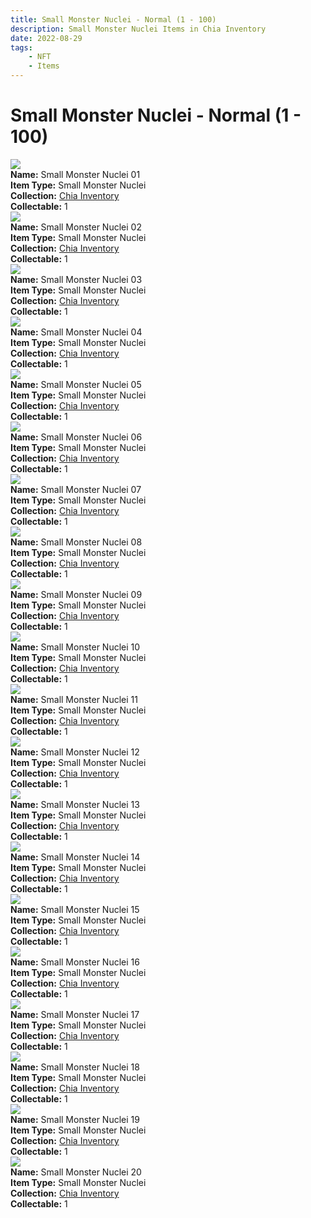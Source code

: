 ```yaml
---
title: Small Monster Nuclei - Normal (1 - 100)
description: Small Monster Nuclei Items in Chia Inventory
date: 2022-08-29
tags:
    - NFT
    - Items
---
```


# Small Monster Nuclei - Normal (1 - 100)
<div class="item_thumbnail">
<img loading="lazy" src="https://wgyl3e3wfirnyuy6qti7amonvhkoymw5lzuq4bstly23rvtm.arweave.net/sbC9k3YqItxT-HoTR8DHNqdTsMt-1eaQ4G_U141uNZs"><br/>
<div><strong>Name:</strong> Small Monster Nuclei 01</div>
<div><strong>Item Type:</strong> Small Monster Nuclei</div>
<div><strong>Collection:</strong> <a href="https://www.spacescan.io/xch/nft/collection/col16fpva26fhdjp2echs3cr7c30gzl7qe67hu9grtsjcqldz354asjsyzp6wx">Chia Inventory</a></div>
<div><strong>Collectable:</strong> 1</div>
</div>
<div class="item_thumbnail">
<img loading="lazy" src="https://vkcpfsrv2rlcavfpeksskhjmr4ebttlym3bhicmca7ad5vuuuy.arweave.net/qoTy-yjXUViBUryKlJR0sjwgZzXhmwnQJggfAPtaUpo"><br/>
<div><strong>Name:</strong> Small Monster Nuclei 02</div>
<div><strong>Item Type:</strong> Small Monster Nuclei</div>
<div><strong>Collection:</strong> <a href="https://www.spacescan.io/xch/nft/collection/col16fpva26fhdjp2echs3cr7c30gzl7qe67hu9grtsjcqldz354asjsyzp6wx">Chia Inventory</a></div>
<div><strong>Collectable:</strong> 1</div>
</div>
<div class="item_thumbnail">
<img loading="lazy" src="https://f54rmzluxu4shfd7srsqlszxnqjlckymyu4cxhnzic3emeneym.arweave.net/L3kWZXS9OSOUf5RlBcs3bBKxKwzFOCuduUC2-RhGkww"><br/>
<div><strong>Name:</strong> Small Monster Nuclei 03</div>
<div><strong>Item Type:</strong> Small Monster Nuclei</div>
<div><strong>Collection:</strong> <a href="https://www.spacescan.io/xch/nft/collection/col16fpva26fhdjp2echs3cr7c30gzl7qe67hu9grtsjcqldz354asjsyzp6wx">Chia Inventory</a></div>
<div><strong>Collectable:</strong> 1</div>
</div>
<div class="item_thumbnail">
<img loading="lazy" src="https://ombwpbqvnkqxnkxo52eukt2lagw5res5kla5pejjqnimlpeqi4.arweave.net/cwNn_hhVqoXaq7u6JRU9LAa3Ykl1SwdeRKYNQxbyQR8"><br/>
<div><strong>Name:</strong> Small Monster Nuclei 04</div>
<div><strong>Item Type:</strong> Small Monster Nuclei</div>
<div><strong>Collection:</strong> <a href="https://www.spacescan.io/xch/nft/collection/col16fpva26fhdjp2echs3cr7c30gzl7qe67hu9grtsjcqldz354asjsyzp6wx">Chia Inventory</a></div>
<div><strong>Collectable:</strong> 1</div>
</div>
<div class="item_thumbnail">
<img loading="lazy" src="https://2poutlkq3g6sgizdbevuuqm6laucjn63sludl4s6cqcikxrnapeq.arweave.net/091JrVDZvSMjIwkrSkGeWCgkt9uS6DXyXhQEhV4tA8k"><br/>
<div><strong>Name:</strong> Small Monster Nuclei 05</div>
<div><strong>Item Type:</strong> Small Monster Nuclei</div>
<div><strong>Collection:</strong> <a href="https://www.spacescan.io/xch/nft/collection/col16fpva26fhdjp2echs3cr7c30gzl7qe67hu9grtsjcqldz354asjsyzp6wx">Chia Inventory</a></div>
<div><strong>Collectable:</strong> 1</div>
</div>
<div class="item_thumbnail">
<img loading="lazy" src="https://xgo7olbz3mwwh4nn52fvm4mozgadfjthgbog3dai6rhcrf43qy.arweave.net/uZ33LDnbLWPxre6LVnGOyYAypmcwXG2MC-PROKJebhg"><br/>
<div><strong>Name:</strong> Small Monster Nuclei 06</div>
<div><strong>Item Type:</strong> Small Monster Nuclei</div>
<div><strong>Collection:</strong> <a href="https://www.spacescan.io/xch/nft/collection/col16fpva26fhdjp2echs3cr7c30gzl7qe67hu9grtsjcqldz354asjsyzp6wx">Chia Inventory</a></div>
<div><strong>Collectable:</strong> 1</div>
</div>
<div class="item_thumbnail">
<img loading="lazy" src="https://fd6fn2eoibxl6xabhjf2oyiueji2qit5bkqdkwn7ejga.arweave.net/KPxW6I5Abr9cATp__Lp2EU_I-lGoI_n_0KoDVZvyJMY"><br/>
<div><strong>Name:</strong> Small Monster Nuclei 07</div>
<div><strong>Item Type:</strong> Small Monster Nuclei</div>
<div><strong>Collection:</strong> <a href="https://www.spacescan.io/xch/nft/collection/col16fpva26fhdjp2echs3cr7c30gzl7qe67hu9grtsjcqldz354asjsyzp6wx">Chia Inventory</a></div>
<div><strong>Collectable:</strong> 1</div>
</div>
<div class="item_thumbnail">
<img loading="lazy" src="https://2hhnou662mbxjnmbgga6aiy5jwri5rmozzpfbsss35lyegvj.arweave.net/0c7XU97TA3S1gTGB4CMdTaKOxY_7OXlDKUt9_Xghqpo"><br/>
<div><strong>Name:</strong> Small Monster Nuclei 08</div>
<div><strong>Item Type:</strong> Small Monster Nuclei</div>
<div><strong>Collection:</strong> <a href="https://www.spacescan.io/xch/nft/collection/col16fpva26fhdjp2echs3cr7c30gzl7qe67hu9grtsjcqldz354asjsyzp6wx">Chia Inventory</a></div>
<div><strong>Collectable:</strong> 1</div>
</div>
<div class="item_thumbnail">
<img loading="lazy" src="https://jzqqaskyxlbq3vvl3bmx4wpeqtnxxtu5bveo6qqbsigv6xu7.arweave.net/TmEASV-i6ww3Wq9hZflnkhNt7zp0NSO9CAZINX1_6f4"><br/>
<div><strong>Name:</strong> Small Monster Nuclei 09</div>
<div><strong>Item Type:</strong> Small Monster Nuclei</div>
<div><strong>Collection:</strong> <a href="https://www.spacescan.io/xch/nft/collection/col16fpva26fhdjp2echs3cr7c30gzl7qe67hu9grtsjcqldz354asjsyzp6wx">Chia Inventory</a></div>
<div><strong>Collectable:</strong> 1</div>
</div>
<div class="item_thumbnail">
<img loading="lazy" src="https://pd6ekenv5gofa4f5phjb3ggsj6datg4d6zigoku6c5majdsvs5rq.arweave.net/ePxFEbXpnFBwvXnSHZjST4YJm4P2UGcqnhdYBI5Vl2M"><br/>
<div><strong>Name:</strong> Small Monster Nuclei 10</div>
<div><strong>Item Type:</strong> Small Monster Nuclei</div>
<div><strong>Collection:</strong> <a href="https://www.spacescan.io/xch/nft/collection/col16fpva26fhdjp2echs3cr7c30gzl7qe67hu9grtsjcqldz354asjsyzp6wx">Chia Inventory</a></div>
<div><strong>Collectable:</strong> 1</div>
</div>
<div class="item_thumbnail">
<img loading="lazy" src="https://4u7fxitjpjkrag6kigdza7f2skl6k3c3cvhnua2yti6fok2z.arweave.net/5T5boml6VR-Aby-kGHkHy6kpflbFsVTtoDWJo8VytZw"><br/>
<div><strong>Name:</strong> Small Monster Nuclei 11</div>
<div><strong>Item Type:</strong> Small Monster Nuclei</div>
<div><strong>Collection:</strong> <a href="https://www.spacescan.io/xch/nft/collection/col16fpva26fhdjp2echs3cr7c30gzl7qe67hu9grtsjcqldz354asjsyzp6wx">Chia Inventory</a></div>
<div><strong>Collectable:</strong> 1</div>
</div>
<div class="item_thumbnail">
<img loading="lazy" src="https://x2sbq6lkw7z4c24hfklghj6l2gyxcmsmssvdqgagcjckvtevkwda.arweave.net/vqQYeWq388FrhyqWY6fL0bFxMkyUqjgYBhJEqsyVVYY"><br/>
<div><strong>Name:</strong> Small Monster Nuclei 12</div>
<div><strong>Item Type:</strong> Small Monster Nuclei</div>
<div><strong>Collection:</strong> <a href="https://www.spacescan.io/xch/nft/collection/col16fpva26fhdjp2echs3cr7c30gzl7qe67hu9grtsjcqldz354asjsyzp6wx">Chia Inventory</a></div>
<div><strong>Collectable:</strong> 1</div>
</div>
<div class="item_thumbnail">
<img loading="lazy" src="https://3e3e7c4rcg6z26ia6wjosjewkgc73uhsn5arwquolxwuj2gi.arweave.net/2TZPi5ER-vZ15AP-WS6SSWUYX90PJvQRtCjl3_tROjI"><br/>
<div><strong>Name:</strong> Small Monster Nuclei 13</div>
<div><strong>Item Type:</strong> Small Monster Nuclei</div>
<div><strong>Collection:</strong> <a href="https://www.spacescan.io/xch/nft/collection/col16fpva26fhdjp2echs3cr7c30gzl7qe67hu9grtsjcqldz354asjsyzp6wx">Chia Inventory</a></div>
<div><strong>Collectable:</strong> 1</div>
</div>
<div class="item_thumbnail">
<img loading="lazy" src="https://s6kqravgjqjxxom7wwhzguutlh2xtafd7hapynguibgaaxwoxq.arweave.net/l5UIgqZME3u5n7WPk1KTWfV5gKP5wPw01EBMAF-7OvA"><br/>
<div><strong>Name:</strong> Small Monster Nuclei 14</div>
<div><strong>Item Type:</strong> Small Monster Nuclei</div>
<div><strong>Collection:</strong> <a href="https://www.spacescan.io/xch/nft/collection/col16fpva26fhdjp2echs3cr7c30gzl7qe67hu9grtsjcqldz354asjsyzp6wx">Chia Inventory</a></div>
<div><strong>Collectable:</strong> 1</div>
</div>
<div class="item_thumbnail">
<img loading="lazy" src="https://jtnlujm66podmlaka4nsfob45wvwu7nciqijtvkhm6puqrbe.arweave.net/TNq6J_Z7z3DYsCgcbIr_g87atqfaJEEJnVR2efSEQk4"><br/>
<div><strong>Name:</strong> Small Monster Nuclei 15</div>
<div><strong>Item Type:</strong> Small Monster Nuclei</div>
<div><strong>Collection:</strong> <a href="https://www.spacescan.io/xch/nft/collection/col16fpva26fhdjp2echs3cr7c30gzl7qe67hu9grtsjcqldz354asjsyzp6wx">Chia Inventory</a></div>
<div><strong>Collectable:</strong> 1</div>
</div>
<div class="item_thumbnail">
<img loading="lazy" src="https://62a5ugwdysoumublefbxhmxr3lripz2sghj4ltidl2emwmbo6jkq.arweave.net/9oHaGsPEnUZQKyFDc7Lx2uKH51Ix08XNA16IyzAu8lU"><br/>
<div><strong>Name:</strong> Small Monster Nuclei 16</div>
<div><strong>Item Type:</strong> Small Monster Nuclei</div>
<div><strong>Collection:</strong> <a href="https://www.spacescan.io/xch/nft/collection/col16fpva26fhdjp2echs3cr7c30gzl7qe67hu9grtsjcqldz354asjsyzp6wx">Chia Inventory</a></div>
<div><strong>Collectable:</strong> 1</div>
</div>
<div class="item_thumbnail">
<img loading="lazy" src="https://ud3babzzbstvywa64glet3uwpjq5wyrg3tp4plus7zp6zgix.arweave.net/oPYQBzkMp1xYHuGWSe6WemHb_Yibc38eukv5f7Jk_Xc"><br/>
<div><strong>Name:</strong> Small Monster Nuclei 17</div>
<div><strong>Item Type:</strong> Small Monster Nuclei</div>
<div><strong>Collection:</strong> <a href="https://www.spacescan.io/xch/nft/collection/col16fpva26fhdjp2echs3cr7c30gzl7qe67hu9grtsjcqldz354asjsyzp6wx">Chia Inventory</a></div>
<div><strong>Collectable:</strong> 1</div>
</div>
<div class="item_thumbnail">
<img loading="lazy" src="https://jfikxh6jehi7426fbrqy62dqdm3ancrawkmkoq5if3jf3f4cfq.arweave.net/SVC_rn8kh0f5rxQxhj2hwGzYGiiCymKdDqC7SXZeCLM"><br/>
<div><strong>Name:</strong> Small Monster Nuclei 18</div>
<div><strong>Item Type:</strong> Small Monster Nuclei</div>
<div><strong>Collection:</strong> <a href="https://www.spacescan.io/xch/nft/collection/col16fpva26fhdjp2echs3cr7c30gzl7qe67hu9grtsjcqldz354asjsyzp6wx">Chia Inventory</a></div>
<div><strong>Collectable:</strong> 1</div>
</div>
<div class="item_thumbnail">
<img loading="lazy" src="https://lakofg2m5guiuvrdumjboplybxzb3nt4d4iqayhsm2fg5nwv.arweave.net/WBTi-m0zpqI_pWI6MSFz14DfIdtnwfEQBg8maKbrbVc"><br/>
<div><strong>Name:</strong> Small Monster Nuclei 19</div>
<div><strong>Item Type:</strong> Small Monster Nuclei</div>
<div><strong>Collection:</strong> <a href="https://www.spacescan.io/xch/nft/collection/col16fpva26fhdjp2echs3cr7c30gzl7qe67hu9grtsjcqldz354asjsyzp6wx">Chia Inventory</a></div>
<div><strong>Collectable:</strong> 1</div>
</div>
<div class="item_thumbnail">
<img loading="lazy" src="https://sia64ntyo5sawy5kbzocqo7dmwsa2ia3ae3waqtmxisbumuwb4.arweave.net/kgHuNnh3ZAtjqg5cKDvjZa-QNIBsBN2BCbLokGjKWDw"><br/>
<div><strong>Name:</strong> Small Monster Nuclei 20</div>
<div><strong>Item Type:</strong> Small Monster Nuclei</div>
<div><strong>Collection:</strong> <a href="https://www.spacescan.io/xch/nft/collection/col16fpva26fhdjp2echs3cr7c30gzl7qe67hu9grtsjcqldz354asjsyzp6wx">Chia Inventory</a></div>
<div><strong>Collectable:</strong> 1</div>
</div>

